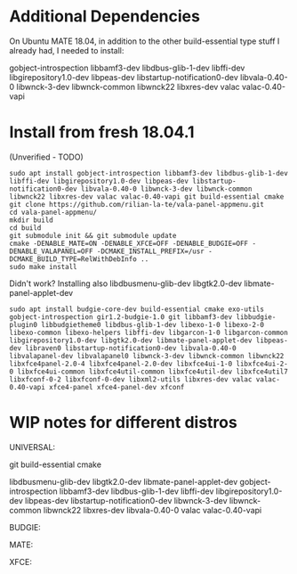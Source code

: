 # Additional Dependencies

On Ubuntu MATE 18.04, in addition to the other build-essential type stuff I already had, I needed to install:

gobject-introspection libbamf3-dev libdbus-glib-1-dev libffi-dev libgirepository1.0-dev libpeas-dev libstartup-notification0-dev libvala-0.40-0 libwnck-3-dev libwnck-common libwnck22 libxres-dev valac valac-0.40-vapi

# Install from fresh 18.04.1

(Unverified - TODO)
```
sudo apt install gobject-introspection libbamf3-dev libdbus-glib-1-dev libffi-dev libgirepository1.0-dev libpeas-dev libstartup-notification0-dev libvala-0.40-0 libwnck-3-dev libwnck-common libwnck22 libxres-dev valac valac-0.40-vapi git build-essential cmake
git clone https://github.com/rilian-la-te/vala-panel-appmenu.git
cd vala-panel-appmenu/
mkdir build
cd build
git submodule init && git submodule update
cmake -DENABLE_MATE=ON -DENABLE_XFCE=OFF -DENABLE_BUDGIE=OFF -DENABLE_VALAPANEL=OFF -DCMAKE_INSTALL_PREFIX=/usr -DCMAKE_BUILD_TYPE=RelWithDebInfo ..
sudo make install
```

Didn't work? Installing also libdbusmenu-glib-dev libgtk2.0-dev libmate-panel-applet-dev


```
sudo apt install budgie-core-dev build-essential cmake exo-utils gobject-introspection gir1.2-budgie-1.0 git libbamf3-dev libbudgie-plugin0 libbudgietheme0 libdbus-glib-1-dev libexo-1-0 libexo-2-0 libexo-common libexo-helpers libffi-dev libgarcon-1-0 libgarcon-common libgirepository1.0-dev libgtk2.0-dev libmate-panel-applet-dev libpeas-dev libraven0 libstartup-notification0-dev libvala-0.40-0 libvalapanel-dev libvalapanel0 libwnck-3-dev libwnck-common libwnck22 libxfce4panel-2.0-4 libxfce4panel-2.0-dev libxfce4ui-1-0 libxfce4ui-2-0 libxfce4ui-common libxfce4util-common libxfce4util-dev libxfce4util7 libxfconf-0-2 libxfconf-0-dev libxml2-utils libxres-dev valac valac-0.40-vapi xfce4-panel xfce4-panel-dev xfconf
```

# WIP notes for different distros















UNIVERSAL:

git
build-essential
cmake

libdbusmenu-glib-dev
libgtk2.0-dev
libmate-panel-applet-dev
gobject-introspection
libbamf3-dev
libdbus-glib-1-dev
libffi-dev
libgirepository1.0-dev
libpeas-dev
libstartup-notification0-dev
libwnck-3-dev
libwnck-common
libwnck22
libxres-dev
libvala-0.40-0
valac
valac-0.40-vapi


BUDGIE:


MATE:


XFCE:


